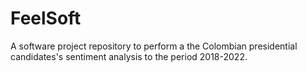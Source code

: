 # FeelSoft
A software project repository to perform a the Colombian presidential candidates's sentiment analysis to the period 2018-2022.
